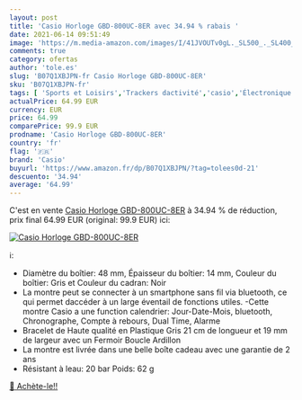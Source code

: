 ```yaml
---
layout: post
title: 'Casio Horloge GBD-800UC-8ER avec 34.94 % rabais '
date: 2021-06-14 09:51:49
image: 'https://m.media-amazon.com/images/I/41JVOUTv0gL._SL500_._SL400_.jpg'
comments: true
category: ofertas
author: 'tole.es'
slug: 'B07Q1XBJPN-fr Casio Horloge GBD-800UC-8ER'
sku: 'B07Q1XBJPN-fr'
tags: [ 'Sports et Loisirs','Trackers dactivité','casio','Électronique sportive', ]
actualPrice: 64.99 EUR
currency: EUR
price: 64.99
comparePrice: 99.9 EUR
prodname: 'Casio Horloge GBD-800UC-8ER'
country: 'fr'
flag: '🇫🇷'
brand: 'Casio'
buyurl: 'https://www.amazon.fr/dp/B07Q1XBJPN/?tag=tolees0d-21'
descuento: '34.94'
average: '64.99'
---
```


C'est en vente [Casio Horloge GBD-800UC-8ER](https://www.amazon.fr/dp/B07Q1XBJPN/?tag=tolees0d-21)  à  34.94 % de réduction, prix final  64.99 EUR (original: 99.9 EUR) ici:

[![Casio Horloge GBD-800UC-8ER](https://m.media-amazon.com/images/I/41JVOUTv0gL._SL500_._SL400_.jpg)](https://www.amazon.fr/dp/B07Q1XBJPN/?tag=tolees0d-21)

ℹ️:

- Diamètre du boîtier: 48 mm, Épaisseur du boîtier: 14 mm, Couleur du boîtier: Gris et Couleur du cadran: Noir
- La montre peut se connecter à un smartphone sans fil via bluetooth, ce qui permet daccéder à un large éventail de fonctions utiles. -Cette montre Casio a une function calendrier: Jour-Date-Mois, bluetooth, Chronographe, Compte à rebours, Dual Time, Alarme
- Bracelet de Haute qualité en Plastique Gris 21 cm de longueur et 19 mm de largeur avec un Fermoir Boucle Ardillon
- La montre est livrée dans une belle boîte cadeau avec une garantie de 2 ans
- Résistant à leau: 20 bar Poids: 62 g

[🛒 Achète-le!!](https://www.amazon.fr/dp/B07Q1XBJPN/?tag=tolees0d-21)
